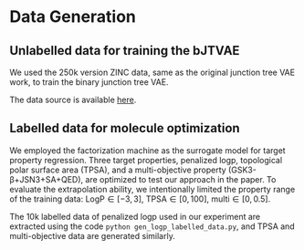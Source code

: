 # Data Generation

## Unlabelled data for training the bJTVAE

We used the 250k version ZINC data, same as the original junction tree VAE work, to train the binary junction tree VAE.

The data source is available [here](https://github.com/wengong-jin/icml18-jtnn/tree/master/data/zinc).

## Labelled data for molecule optimization

We employed the factorization machine as the surrogate model for target property regression. Three target properties, penalized logp, topological polar surface area (TPSA), and a multi-objective property (GSK3-&beta;+JSN3+SA+QED), are optimized to test our approach in the paper. To evaluate the extrapolation ability, we intentionally limited the property range of the training data: $\textrm{LogP}\in[-3,3]$, $\textrm{TPSA}\in[0,100]$, $\textrm{multi}\in[0, 0.5]$.

The 10k labelled data of penalized logp used in our experiment are extracted using the code `python gen_logp_labelled_data.py`, and TPSA and multi-objective data are generated similarly.
